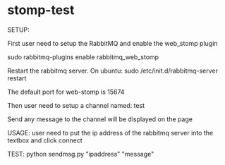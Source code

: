# stomp-test

SETUP:

First user need to setup the RabbitMQ and enable the web_stomp plugin

sudo rabbitmq-plugins enable rabbitmq_web_stomp

Restart the rabbitmq server. On ubuntu:
sudo /etc/init.d/rabbitmq-server restart

The default port for web-stomp is 15674

Then user need to setup a channel named: test


Send any message to the channel will be displayed on the page

USAGE:
user need to put the ip address of the rabbitmq server into the textbox and click connect

TEST:
python sendmsg.py "ipaddress" "message"

